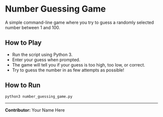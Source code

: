 # Number Guessing Game

A simple command-line game where you try to guess a randomly selected number between 1 and 100.

## How to Play
- Run the script using Python 3.
- Enter your guess when prompted.
- The game will tell you if your guess is too high, too low, or correct.
- Try to guess the number in as few attempts as possible!

## How to Run
```bash
python3 number_guessing_game.py
```

---
**Contributor:** Your Name Here

